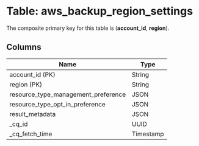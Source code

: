 # Table: aws_backup_region_settings


The composite primary key for this table is (**account_id**, **region**).


## Columns
| Name          | Type          |
| ------------- | ------------- |
|account_id (PK)|String|
|region (PK)|String|
|resource_type_management_preference|JSON|
|resource_type_opt_in_preference|JSON|
|result_metadata|JSON|
|_cq_id|UUID|
|_cq_fetch_time|Timestamp|